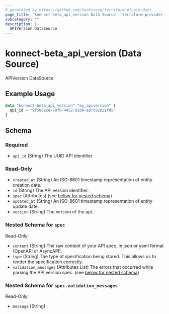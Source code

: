 ```yaml
---
# generated by https://github.com/hashicorp/terraform-plugin-docs
page_title: "konnect-beta_api_version Data Source - terraform-provider-konnect-beta"
subcategory: ""
description: |-
  APIVersion DataSource
---
```


# konnect-beta_api_version (Data Source)

APIVersion DataSource

## Example Usage

```terraform
data "konnect-beta_api_version" "my_apiversion" {
  api_id = "9f5061ce-78f6-4452-9108-ad7c02821fd5"
}
```

<!-- schema generated by tfplugindocs -->
## Schema

### Required

- `api_id` (String) The UUID API identifier

### Read-Only

- `created_at` (String) An ISO-8601 timestamp representation of entity creation date.
- `id` (String) The API version identifier.
- `spec` (Attributes) (see [below for nested schema](#nestedatt--spec))
- `updated_at` (String) An ISO-8601 timestamp representation of entity update date.
- `version` (String) The version of the api.

<a id="nestedatt--spec"></a>
### Nested Schema for `spec`

Read-Only:

- `content` (String) The raw content of your API spec, in json or yaml format (OpenAPI or AsyncAPI).
- `type` (String) The type of specification being stored. This allows us to render the specification correctly.
- `validation_messages` (Attributes List) The errors that occurred while parsing the API version spec. (see [below for nested schema](#nestedatt--spec--validation_messages))

<a id="nestedatt--spec--validation_messages"></a>
### Nested Schema for `spec.validation_messages`

Read-Only:

- `message` (String)
